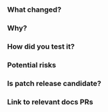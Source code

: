 ### What changed?


### Why?


### How did you test it?


### Potential risks


### Is patch release candidate?


### Link to relevant docs PRs
